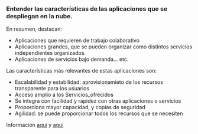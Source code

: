 ### Entender las características de las aplicaciones que se despliegan en la nube.

En resumen, destacan:
* Aplicaciones que requieren de trabajo colaborativo
* Aplicaciones grandes, que se pueden organizar como distintos servicios independientes organizados.
* Aplicaciones de servicios bajo demanda... etc.

Las características más relevantes de estas aplicaciones son:
* Escalabilidad y estabilidad: aprovisionamieto de los recursos transparente para los usuarios
* Acceso amplio a los Servicios_ofrecidos
* Se integra con facilidad y rapidez con otras aplicaciones o servicios
* Proporciona mayor capacidad, y copias de seguridad
* Agilidad: se puede proporcionar todos los recursos que se necesiten


Información [aqui](https://www.tecnoinver.cl/caracteristicas-de-los-servicios-en-la-nube/) y [aqui](https://www.powerdata.es/cloud)
